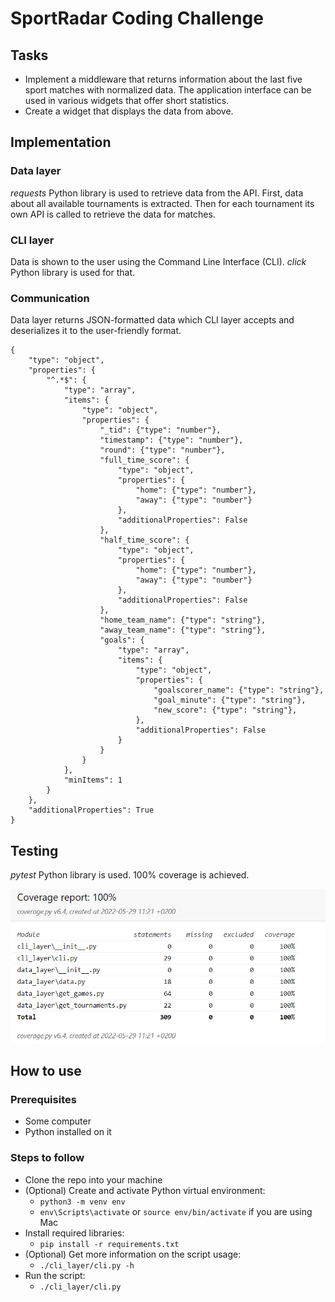 # SportRadar Coding Challenge

## Tasks

* Implement a middleware that returns information about the last five sport matches with normalized data. The application interface can be used in various widgets that offer short statistics.
* Create a widget that displays the data from above.

## Implementation

### Data layer

*requests* Python library is used to retrieve data from the API.
First, data about all available tournaments is extracted.
Then for each tournament its own API is called to retrieve the data for matches.

### CLI layer

Data is shown to the user using the Command Line Interface (CLI). *click* Python library is used for that.

### Communication

Data layer returns JSON-formatted data which CLI layer accepts and deserializes it to the user-friendly format.

```
{
    "type": "object",
    "properties": {
        "^.*$": {
            "type": "array",
            "items": {
                "type": "object",
                "properties": {
                    "_tid": {"type": "number"},
                    "timestamp": {"type": "number"},
                    "round": {"type": "number"},
                    "full_time_score": {
                        "type": "object",
                        "properties": {
                            "home": {"type": "number"},
                            "away": {"type": "number"}
                        },
                        "additionalProperties": False
                    },
                    "half_time_score": {
                        "type": "object",
                        "properties": {
                            "home": {"type": "number"},
                            "away": {"type": "number"}
                        },
                        "additionalProperties": False
                    },
                    "home_team_name": {"type": "string"},
                    "away_team_name": {"type": "string"},
                    "goals": {
                        "type": "array",
                        "items": {
                            "type": "object",
                            "properties": {
                                "goalscorer_name": {"type": "string"},
                                "goal_minute": {"type": "string"},
                                "new_score": {"type": "string"},
                            },
                            "additionalProperties": False
                        }
                    }
                }
            },
            "minItems": 1
        }
    },
    "additionalProperties": True
}
```

## Testing

*pytest* Python library is used. 100% coverage is achieved.

![](cov.png)

## How to use

### Prerequisites

* Some computer
* Python installed on it

### Steps to follow

* Clone the repo into your machine
* (Optional) Create and activate Python virtual environment:
  * ```python3 -m venv env```
  * ```env\Scripts\activate``` or ```source env/bin/activate``` if you are using Mac
* Install required libraries:
  * ```pip install -r requirements.txt```
* (Optional) Get more information on the script usage:
  * ```./cli_layer/cli.py -h```
* Run the script:
  * ```./cli_layer/cli.py```
